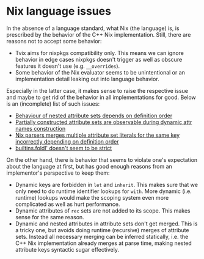 # Nix language issues

In the absence of a language standard, what Nix (the language) is, is prescribed
by the behavior of the C++ Nix implementation. Still, there are reasons not to
accept some behavior:

* Tvix aims for nixpkgs compatibility only. This means we can ignore behavior in
  edge cases nixpkgs doesn't trigger as well as obscure features it doesn't use
  (e.g. `__overrides`).
* Some behavior of the Nix evaluator seems to be unintentional or an
  implementation detail leaking out into language behavior.

Especially in the latter case, it makes sense to raise the respective issue and
maybe to get rid of the behavior in all implementations for good. Below is an
(incomplete) list of such issues:

* [Behaviour of nested attribute sets depends on definition order][i7111]
* [Partially constructed attribute sets are observable during dynamic attr names construction][i7012]
* [Nix parsers merges multiple attribute set literals for the same key incorrectly depending on definition order](i7115)
* [builtins.foldl' doesn't seem to be strict](p7158)

On the other hand, there is behavior that seems to violate one's expectation
about the language at first, but has good enough reasons from an implementor's
perspective to keep them:

* Dynamic keys are forbidden in `let` and `inherit`. This makes sure that we
  only need to do runtime identifier lookups for `with`. More dynamic (i.e.
  runtime) lookups would make the scoping system even more complicated as well
  as hurt performance.
* Dynamic attributes of `rec` sets are not added to its scope. This makes sense
  for the same reason.
* Dynamic and nested attributes in attribute sets don't get merged. This is a
  tricky one, but avoids doing runtime (recursive) merges of attribute sets.
  Instead all necessary merging can be inferred statically, i.e. the C++ Nix
  implementation already merges at parse time, making nested attribute keys
  syntactic sugar effectively.

[i7111]: https://github.com/NixOS/nix/issues/7111
[i7012]: https://github.com/NixOS/nix/issues/7012
[i7115]: https://github.com/NixOS/nix/issues/7115
[p7158]: https://github.com/NixOS/nix/pull/7158
